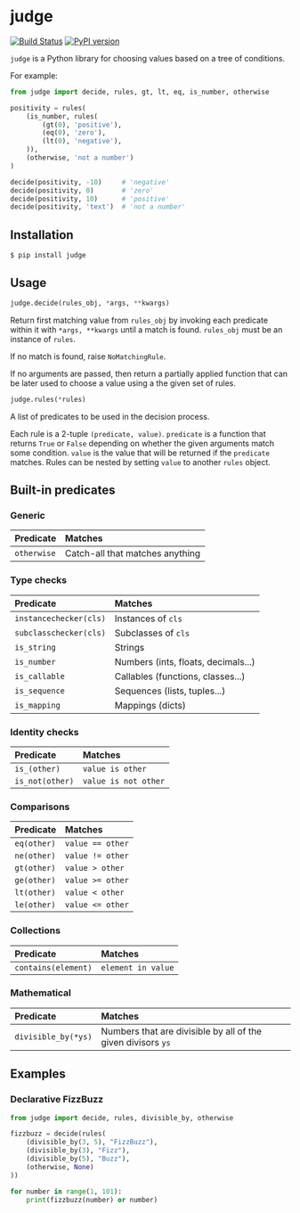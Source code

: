 judge
=====

[![Build Status](https://travis-ci.org/despawnerer/judge.svg?branch=master)](https://travis-ci.org/despawnerer/judge)
[![PyPI version](https://badge.fury.io/py/judge.svg)](https://badge.fury.io/py/judge)

`judge` is a Python library for choosing values based on a tree of conditions.

For example:

```python
from judge import decide, rules, gt, lt, eq, is_number, otherwise

positivity = rules(
	(is_number, rules(
		(gt(0), 'positive'),
		(eq(0), 'zero'),
    	(lt(0), 'negative'),
	)),
	(otherwise, 'not a number')
)

decide(positivity, -10)     # 'negative'
decide(positivity, 0)       # 'zero'
decide(positivity, 10)      # 'positive'
decide(positivity, 'text')  # 'not a number'
```


Installation
------------

	$ pip install judge


Usage
-----

```python
judge.decide(rules_obj, *args, **kwargs)
```

Return first matching value from `rules_obj` by invoking each predicate within it with `*args, **kwargs` until a match is found. `rules_obj` must be an instance of `rules`.

If no match is found, raise `NoMatchingRule`.

If no arguments are passed, then return a partially applied function that can be later used to choose a value using a the given set of rules.


```python
judge.rules(*rules)
```

A list of predicates to be used in the decision process.

Each rule is a 2-tuple `(predicate, value)`. `predicate` is a function that returns `True` or `False` depending on whether the given arguments match some condition. `value` is the value that will be returned if the `predicate` matches. Rules can be nested by setting `value` to another `rules` object.


Built-in predicates
-------------------

### Generic

Predicate              | Matches
:----------------------|:-----------------------------------------------
`otherwise`            | Catch-all that matches anything


### Type checks

Predicate              | Matches
:----------------------|:-----------------------------------------------
`instancechecker(cls)` | Instances of `cls`
`subclasschecker(cls)` | Subclasses of `cls`
`is_string`            | Strings
`is_number`            | Numbers (ints, floats, decimals...)
`is_callable`          | Callables (functions, classes...)
`is_sequence`          | Sequences (lists, tuples...)
`is_mapping`           | Mappings (dicts)


### Identity checks

Predicate              | Matches
:----------------------|:-----------------------------------------------
`is_(other)`           | `value is other`
`is_not(other)`        | `value is not other`


### Comparisons

Predicate              | Matches
:----------------------|:-----------------------------------------------
`eq(other)`            | `value == other`
`ne(other)`            | `value != other`
`gt(other)`            | `value > other`
`ge(other)`            | `value >= other`
`lt(other)`            | `value < other`
`le(other)`            | `value <= other`


### Collections

Predicate              | Matches
:----------------------|:-----------------------------------------------
`contains(element)`    | `element in value`


### Mathematical

Predicate              | Matches
:----------------------|:-----------------------------------------------
`divisible_by(*ys)`    | Numbers that are divisible by all of the given divisors `ys`


Examples
--------

### Declarative FizzBuzz

```python
from judge import decide, rules, divisible_by, otherwise

fizzbuzz = decide(rules(
	(divisible_by(3, 5), "FizzBuzz"),
	(divisible_by(3), "Fizz"),
	(divisible_by(5), "Buzz"),
	(otherwise, None)
))

for number in range(1, 101):
	print(fizzbuzz(number) or number)
```
